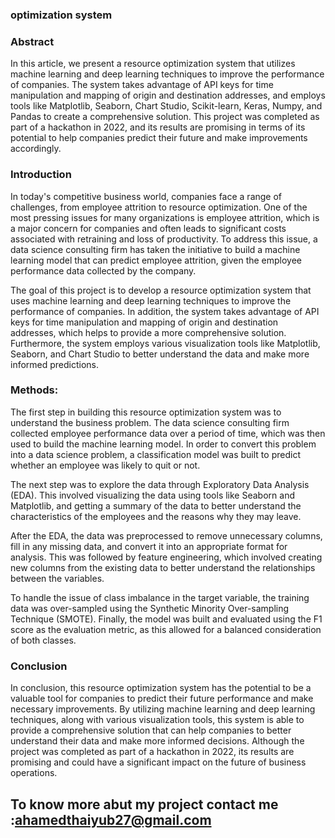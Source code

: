 ### optimization system 

### Abstract

In this article, we present a resource optimization system that utilizes machine learning and deep learning techniques to improve the performance of companies. The system takes advantage of API keys for time manipulation and mapping of origin and destination addresses, and employs tools like Matplotlib, Seaborn, Chart Studio, Scikit-learn, Keras, Numpy, and Pandas to create a comprehensive solution. This project was completed as part of a hackathon in 2022, and its results are promising in terms of its potential to help companies predict their future and make improvements accordingly.

### Introduction

In today's competitive business world, companies face a range of challenges, from employee attrition to resource optimization. One of the most pressing issues for many organizations is employee attrition, which is a major concern for companies and often leads to significant costs associated with retraining and loss of productivity. To address this issue, a data science consulting firm has taken the initiative to build a machine learning model that can predict employee attrition, given the employee performance data collected by the company.

The goal of this project is to develop a resource optimization system that uses machine learning and deep learning techniques to improve the performance of companies. In addition, the system takes advantage of API keys for time manipulation and mapping of origin and destination addresses, which helps to provide a more comprehensive solution. Furthermore, the system employs various visualization tools like Matplotlib, Seaborn, and Chart Studio to better understand the data and make more informed predictions.

### Methods:

The first step in building this resource optimization system was to understand the business problem. The data science consulting firm collected employee performance data over a period of time, which was then used to build the machine learning model. In order to convert this problem into a data science problem, a classification model was built to predict whether an employee was likely to quit or not.

The next step was to explore the data through Exploratory Data Analysis (EDA). This involved visualizing the data using tools like Seaborn and Matplotlib, and getting a summary of the data to better understand the characteristics of the employees and the reasons why they may leave.

After the EDA, the data was preprocessed to remove unnecessary columns, fill in any missing data, and convert it into an appropriate format for analysis. This was followed by feature engineering, which involved creating new columns from the existing data to better understand the relationships between the variables.

To handle the issue of class imbalance in the target variable, the training data was over-sampled using the Synthetic Minority Over-sampling Technique (SMOTE). Finally, the model was built and evaluated using the F1 score as the evaluation metric, as this allowed for a balanced consideration of both classes.

### Conclusion

In conclusion, this resource optimization system has the potential to be a valuable tool for companies to predict their future performance and make necessary improvements. By utilizing machine learning and deep learning techniques, along with various visualization tools, this system is able to provide a comprehensive solution that can help companies to better understand their data and make more informed decisions. Although the project was completed as part of a hackathon in 2022, its results are promising and could have a significant impact on the future of business operations.
## To know more abut my project contact me :ahamedthaiyub27@gmail.com
